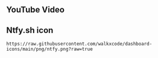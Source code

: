 ## YouTube Video

## Ntfy.sh icon

```text
https://raw.githubusercontent.com/walkxcode/dashboard-icons/main/png/ntfy.png?raw=true
```
